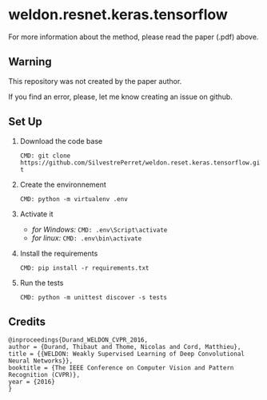 # weldon.resnet.keras.tensorflow

For more information about the method, please read the paper (.pdf) above.

## Warning

This repository was not created by the paper author.

If you find an error, please, let me know creating an issue on github. 

## Set Up 

1. Download the code base

    `CMD: git clone https://github.com/SilvestrePerret/weldon.reset.keras.tensorflow.git`

2. Create the environnement

    `CMD: python -m virtualenv .env`

3. Activate it

    - *for Windows:* `CMD: .env\Script\activate`
    - *for linux:* `CMD: .env\bin\activate`

4. Install the requirements

    `CMD: pip install -r requirements.txt`

5. Run the tests

    `CMD: python -m unittest discover -s tests`

## Credits
```
@inproceedings{Durand_WELDON_CVPR_2016,
author = {Durand, Thibaut and Thome, Nicolas and Cord, Matthieu},
title = {{WELDON: Weakly Supervised Learning of Deep Convolutional Neural Networks}},
booktitle = {The IEEE Conference on Computer Vision and Pattern Recognition (CVPR)},
year = {2016}
}
```

